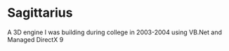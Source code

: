 # Sagittarius
A 3D engine I was building during college in 2003-2004 using VB.Net and Managed DirectX 9
